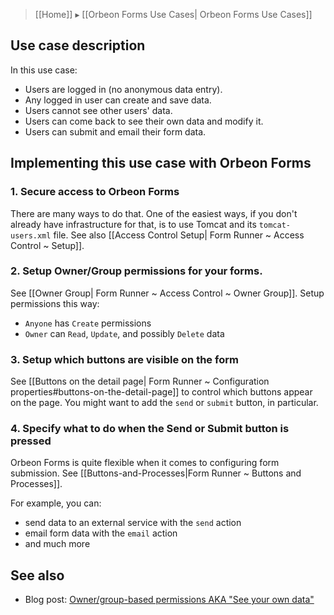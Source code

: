 > [[Home]] ▸ [[Orbeon Forms Use Cases| Orbeon Forms Use Cases]]

## Use case description

In this use case:

- Users are logged in (no anonymous data entry).
- Any logged in user can create and save data.
- Users cannot see other users' data.
- Users can come back to see their own data and modify it.
- Users can submit and email their form data.

## Implementing this use case with Orbeon Forms

### 1. Secure access to Orbeon Forms

There are many ways to do that. One of the easiest ways, if you don't already have infrastructure for that, is to use Tomcat and its `tomcat-users.xml` file. See also [[Access Control Setup| Form Runner ~ Access Control ~ Setup]].

### 2. Setup Owner/Group permissions for your forms.

See [[Owner Group| Form Runner ~ Access Control ~ Owner Group]]. Setup permissions this way:

- `Anyone` has `Create` permissions
- `Owner` can `Read`, `Update`, and possibly `Delete` data

### 3. Setup which buttons are visible on the form

See [[Buttons on the detail page| Form Runner ~ Configuration properties#buttons-on-the-detail-page]] to control which buttons appear on the page. You might want to add the `send` or `submit` button, in particular.

### 4. Specify what to do when the Send or Submit button is pressed

Orbeon Forms is quite flexible when it comes to configuring form submission. See [[Buttons-and-Processes|Form Runner ~ Buttons and Processes]].

For example, you can:

- send data to an external service with the `send` action
- email form data with the `email` action
- and much more

## See also

- Blog post: [Owner/group-based permissions AKA "See your own data"](http://blog.orbeon.com/2013/09/ownergroup-based-permissions-aka-see.html)

